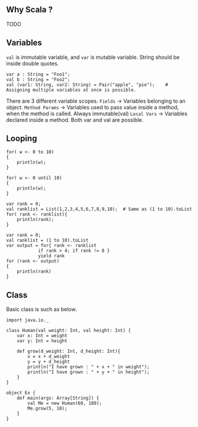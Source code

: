 ## Why Scala ?
TODO

## Variables
`val` is immutable variable, and `var` is mutable variable.
String should be inside double quotes.
```
var a : String = "Foo1";
val b : String = "Foo2";
val (var1: String, var2: String) = Pair("apple", "pie");    # Assigning multiple variables at once is possible.
```

There are 3 different variable scopes.
`Fields` -> Variables belonging to an object.
`Method Params` -> Variables used to pass value inside a method, when the method is called. Always immutable(val)
`Local Vars` -> Variables declared inside a method. Both var and val are possible.

## Looping
```
for( w <- 0 to 10)
{
    println(w);
}
```
```
for( w <- 0 until 10)
{
    println(w);
}
```
```
var rank = 0;
val ranklist = List(1,2,3,4,5,6,7,8,9,10);  # Same as (1 to 10).toList
for( rank <- ranklist){
    println(rank);
}
```
```
var rank = 0;
val ranklist = (1 to 10).toList
var output = for{ rank <- ranklist
            if rank > 4; if rank != 8 }
            yield rank
for (rank <- output)
{
    println(rank)
}
```

## Class
Basic class is such as below.
```
import java.io._

class Human(val weight: Int, val height: Int) {
    var x: Int = weight
    var y: Int = height

    def grow(d_weight: Int, d_height: Int){
        x = x + d_weight
        y = y + d_height
        println("I have grown : " + x + " in weight");
        println("I have grown : " + y + " in height");
    }
}

object Ex {
    def main(args: Array[String]) {
        val Me = new Human(60, 180);
        Me.grow(5, 10);
    }
}
```


